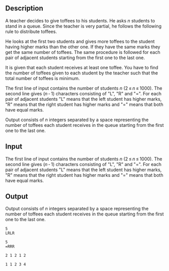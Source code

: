 ## Description

<div><p>A teacher decides to give toffees to his students. He asks <span class="tex-span"><i>n</i></span> students to stand in a queue. Since the teacher is very partial, he follows the following rule to distribute toffees.</p><p>He looks at the first two students and gives more toffees to the student having higher marks than the other one. If they have the same marks they get the same number of toffees. The same procedure is followed for each pair of adjacent students starting from the first one to the last one.</p><p>It is given that each student receives at least one toffee. You have to find the number of toffees given to each student by the teacher such that the total number of toffees is minimum.</p></div><div class="input-specification"><p>The first line of input contains the number of students <span class="tex-span"><i>n</i></span> (<span class="tex-span">2 ≤ <i>n</i> ≤ 1000</span>). The second line gives (<span class="tex-span"><i>n</i> - 1</span>) characters consisting of "<span class="tex-font-style-tt">L</span>", "<span class="tex-font-style-tt">R</span>" and "<span class="tex-font-style-tt">=</span>". For each pair of adjacent students "<span class="tex-font-style-tt">L</span>" means that the left student has higher marks, "<span class="tex-font-style-tt">R</span>" means that the right student has higher marks and "<span class="tex-font-style-tt">=</span>" means that both have equal marks. </p></div><div class="output-specification"><p>Output consists of <span class="tex-span"><i>n</i></span> integers separated by a space representing the number of toffees each student receives in the queue starting from the first one to the last one.</p></div>

## Input

<p>The first line of input contains the number of students <span class="tex-span"><i>n</i></span> (<span class="tex-span">2 ≤ <i>n</i> ≤ 1000</span>). The second line gives (<span class="tex-span"><i>n</i> - 1</span>) characters consisting of "<span class="tex-font-style-tt">L</span>", "<span class="tex-font-style-tt">R</span>" and "<span class="tex-font-style-tt">=</span>". For each pair of adjacent students "<span class="tex-font-style-tt">L</span>" means that the left student has higher marks, "<span class="tex-font-style-tt">R</span>" means that the right student has higher marks and "<span class="tex-font-style-tt">=</span>" means that both have equal marks. </p>

## Output

<p>Output consists of <span class="tex-span"><i>n</i></span> integers separated by a space representing the number of toffees each student receives in the queue starting from the first one to the last one.</p>





```input1
5
LRLR

```




```input2
5
=RRR

```




```output1
2 1 2 1 2

```




```output2
1 1 2 3 4

```


